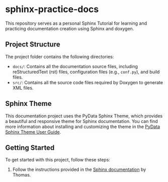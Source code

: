# sphinx-practice-docs
This repository serves as a personal Sphinx Tutorial for learning and practicing documentation creation using Sphinx and doxygen. 

## Project Structure

The project folder contains the following directories:

- `docs/`: Contains all the documentation source files, including reStructuredText (rst) files, configuration files (e.g., `conf.py`), and build files.
- `src/`: Contains all the source code files required by Doxygen to generate XML files.

## Sphinx Theme

This documentation project uses the PyData Sphinx Theme, which provides a beautiful and responsive theme for Sphinx documentation. You can find more information about installing and customizing the theme in the [PyData Sphinx Theme User Guide](https://pydata-sphinx-theme.readthedocs.io/en/stable/user_guide/install.html).

## Getting Started

To get started with this project, follow these steps:

1. Follow the instructions provided in the [Sphinx documentation](https://www.codingwiththomas.com/blog/my-sphinx-best-practice-for-a-multiversion-documentation-in-different-languages) by Thomas.

